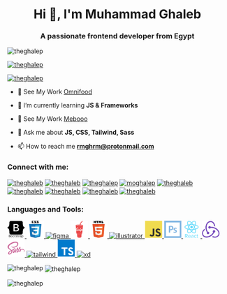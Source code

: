 <h1 align="center">Hi 👋, I'm Muhammad Ghaleb</h1>
<h3 align="center">A passionate frontend developer from Egypt</h3>

<p align="left"> <img src="https://komarev.com/ghpvc/?username=theghalep&label=Profile%20views&color=0e75b6&style=flat" alt="theghalep" /> </p>

<p align="left"> <a href="https://github.com/ryo-ma/github-profile-trophy"><img src="https://github-profile-trophy.vercel.app/?username=theghalep" alt="theghalep" /></a> </p>

<p align="left"> <a href="https://twitter.com/theghalep" target="blank"><img src="https://img.shields.io/twitter/follow/theghalep?logo=twitter&style=for-the-badge" alt="theghalep" /></a> </p>

- 🔭 See My Work [Omnifood](https://theghalep.github.io/omnifood/)

- 🌱 I’m currently learning **JS & Frameworks**

- 🔭 See My Work [Mebooo](https://theghalep.github.io/Mebooo/)

- 💬 Ask me about **JS, CSS, Tailwind, Sass**

- 📫 How to reach me **rmghrm@protonmail.com**

<h3 align="left">Connect with me:</h3>
<p align="left">
<a href="https://codepen.io/theghaleb" target="blank"><img align="center" src="https://raw.githubusercontent.com/rahuldkjain/github-profile-readme-generator/master/src/images/icons/Social/codepen.svg" alt="theghaleb" height="30" width="40" /></a>
<a href="https://dev.to/theghaleb" target="blank"><img align="center" src="https://raw.githubusercontent.com/rahuldkjain/github-profile-readme-generator/master/src/images/icons/Social/devto.svg" alt="theghaleb" height="30" width="40" /></a>
<a href="https://twitter.com/theghalep" target="blank"><img align="center" src="https://raw.githubusercontent.com/rahuldkjain/github-profile-readme-generator/master/src/images/icons/Social/twitter.svg" alt="theghalep" height="30" width="40" /></a>
<a href="https://linkedin.com/in/moghalep" target="blank"><img align="center" src="https://raw.githubusercontent.com/rahuldkjain/github-profile-readme-generator/master/src/images/icons/Social/linked-in-alt.svg" alt="moghalep" height="30" width="40" /></a>
<a href="https://stackoverflow.com/users/theghaleb" target="blank"><img align="center" src="https://raw.githubusercontent.com/rahuldkjain/github-profile-readme-generator/master/src/images/icons/Social/stack-overflow.svg" alt="theghaleb" height="30" width="40" /></a>
<a href="https://codesandbox.com/theghaleb" target="blank"><img align="center" src="https://raw.githubusercontent.com/rahuldkjain/github-profile-readme-generator/master/src/images/icons/Social/codesandbox.svg" alt="theghaleb" height="30" width="40" /></a>
<a href="https://fb.com/theghaleb" target="blank"><img align="center" src="https://raw.githubusercontent.com/rahuldkjain/github-profile-readme-generator/master/src/images/icons/Social/facebook.svg" alt="theghaleb" height="30" width="40" /></a>
<a href="https://instagram.com/theghaleb" target="blank"><img align="center" src="https://raw.githubusercontent.com/rahuldkjain/github-profile-readme-generator/master/src/images/icons/Social/instagram.svg" alt="theghaleb" height="30" width="40" /></a>
<a href="https://www.leetcode.com/theghaleb" target="blank"><img align="center" src="https://raw.githubusercontent.com/rahuldkjain/github-profile-readme-generator/master/src/images/icons/Social/leet-code.svg" alt="theghaleb" height="30" width="40" /></a>
</p>

<h3 align="left">Languages and Tools:</h3>
<p align="left"> <a href="https://getbootstrap.com" target="_blank" rel="noreferrer"> <img src="https://raw.githubusercontent.com/devicons/devicon/master/icons/bootstrap/bootstrap-plain-wordmark.svg" alt="bootstrap" width="40" height="40"/> </a> <a href="https://www.w3schools.com/css/" target="_blank" rel="noreferrer"> <img src="https://raw.githubusercontent.com/devicons/devicon/master/icons/css3/css3-original-wordmark.svg" alt="css3" width="40" height="40"/> </a> <a href="https://www.figma.com/" target="_blank" rel="noreferrer"> <img src="https://www.vectorlogo.zone/logos/figma/figma-icon.svg" alt="figma" width="40" height="40"/> </a> <a href="https://gulpjs.com" target="_blank" rel="noreferrer"> <img src="https://raw.githubusercontent.com/devicons/devicon/master/icons/gulp/gulp-plain.svg" alt="gulp" width="40" height="40"/> </a> <a href="https://www.w3.org/html/" target="_blank" rel="noreferrer"> <img src="https://raw.githubusercontent.com/devicons/devicon/master/icons/html5/html5-original-wordmark.svg" alt="html5" width="40" height="40"/> </a> <a href="https://www.adobe.com/in/products/illustrator.html" target="_blank" rel="noreferrer"> <img src="https://www.vectorlogo.zone/logos/adobe_illustrator/adobe_illustrator-icon.svg" alt="illustrator" width="40" height="40"/> </a> <a href="https://developer.mozilla.org/en-US/docs/Web/JavaScript" target="_blank" rel="noreferrer"> <img src="https://raw.githubusercontent.com/devicons/devicon/master/icons/javascript/javascript-original.svg" alt="javascript" width="40" height="40"/> </a> <a href="https://www.photoshop.com/en" target="_blank" rel="noreferrer"> <img src="https://raw.githubusercontent.com/devicons/devicon/master/icons/photoshop/photoshop-line.svg" alt="photoshop" width="40" height="40"/> </a> <a href="https://reactjs.org/" target="_blank" rel="noreferrer"> <img src="https://raw.githubusercontent.com/devicons/devicon/master/icons/react/react-original-wordmark.svg" alt="react" width="40" height="40"/> </a> <a href="https://redux.js.org" target="_blank" rel="noreferrer"> <img src="https://raw.githubusercontent.com/devicons/devicon/master/icons/redux/redux-original.svg" alt="redux" width="40" height="40"/> </a> <a href="https://sass-lang.com" target="_blank" rel="noreferrer"> <img src="https://raw.githubusercontent.com/devicons/devicon/master/icons/sass/sass-original.svg" alt="sass" width="40" height="40"/> </a> <a href="https://tailwindcss.com/" target="_blank" rel="noreferrer"> <img src="https://www.vectorlogo.zone/logos/tailwindcss/tailwindcss-icon.svg" alt="tailwind" width="40" height="40"/> </a> <a href="https://www.typescriptlang.org/" target="_blank" rel="noreferrer"> <img src="https://raw.githubusercontent.com/devicons/devicon/master/icons/typescript/typescript-original.svg" alt="typescript" width="40" height="40"/> </a> <a href="https://www.adobe.com/products/xd.html" target="_blank" rel="noreferrer"> <img src="https://cdn.worldvectorlogo.com/logos/adobe-xd.svg" alt="xd" width="40" height="40"/> </a> </p>

<p><img align="left" src="https://github-readme-stats.vercel.app/api/top-langs?username=theghalep&show_icons=true&locale=en&layout=compact" alt="theghalep" /></p>

<p>&nbsp;<img align="center" src="https://github-readme-stats.vercel.app/api?username=theghalep&show_icons=true&locale=en" alt="theghalep" /></p>

<p><img align="center" src="https://github-readme-streak-stats.herokuapp.com/?user=theghalep&" alt="theghalep" /></p>
